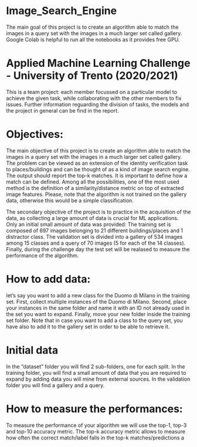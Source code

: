 # Image_Search_Engine
The main goal of this project is to create an algorithm able to match the images in a query set with the images in a much larger set called gallery. 
Google Colab is helpful to run all the notebooks as it provides free GPU.

# Applied Machine Learning Challenge - University of Trento (2020/2021)
This is a team project: each member focussed on a particular model to achieve the given task, while collaborating with the other members to fix issues.
Further information reguarding the division of tasks, the models and the project in general can be find in the report.


# Objectives: 
The main objective of this project is to create an algorithm able to match the images in a query set with the images in a much larger set called gallery.
The problem can be viewed as an extension of the identity verification task to places/buildings and can be thought of as a kind of image search engine. 
The output should report the top-k matches. 
It is important to define how a match can be defined. Among all the possibilities, one of the most used method is the definition of a similarity/distance metric on top of extracted image features. 
Please, note that the algorithm is not trained on the gallery data, otherwise this would be a simple classification.

The secondary objective of the project is to practice in the acquisition of the data, as collecting a large amount of data is crucial for ML applications. 
Only an initial small amount of data was provided:
The training set is composed of 697 images belonging to 21 different buildings/places and 1 distractor class. 
The validation set is divided into a gallery of 534 images among 15 classes and a query of 70 images (5 for each of the 14 classes). 
Finally, during the challenge day the test set will be realased to measure the performance of the algorithm.

# How to add data: 
let’s say you want to add a new class for the Duomo di Milano in the training set. First, collect multiple instances of the Duomo di Milano. 
Second, place your instances in the same folder and name it with an ID not already used in the set you want to expand. Finally, move your new folder inside the training set folder. Note that in case you want to add a class to the query set, you have also to add it to the gallery set in order to be able to retrieve it.

# Initial data 
In the ”dataset” folder you will find 2 sub-folders, one for each split. 
In the training folder, you will find a small amount of data that you are required to expand by adding data you will mine from external sources. 
In the validation folder you will find a gallery and a query. 

# How to measure the performances: 
To measure the performance of your algorithm we will use the top-1, top-3 and top-10 accuracy metric. The top-k accuracy metric allows to measure how often the correct match/label falls in the top-k matches/predictions a

